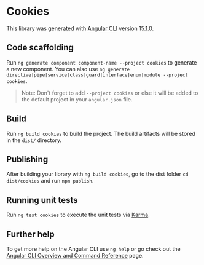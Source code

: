 # Cookies

This library was generated with [Angular CLI](https://github.com/angular/angular-cli) version 15.1.0.

## Code scaffolding

Run `ng generate component component-name --project cookies` to generate a new component. You can also use `ng generate directive|pipe|service|class|guard|interface|enum|module --project cookies`.
> Note: Don't forget to add `--project cookies` or else it will be added to the default project in your `angular.json` file. 

## Build

Run `ng build cookies` to build the project. The build artifacts will be stored in the `dist/` directory.

## Publishing

After building your library with `ng build cookies`, go to the dist folder `cd dist/cookies` and run `npm publish`.

## Running unit tests

Run `ng test cookies` to execute the unit tests via [Karma](https://karma-runner.github.io).

## Further help

To get more help on the Angular CLI use `ng help` or go check out the [Angular CLI Overview and Command Reference](https://angular.io/cli) page.
